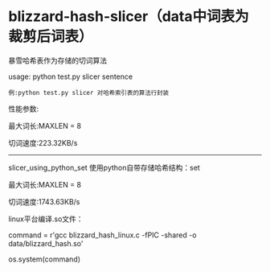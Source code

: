 blizzard-hash-slicer（data中词表为裁剪后词表）
====================
	
暴雪哈希表作为存储的切词算法

usage: python test.py slicer sentence

	例:python test.py slicer 对哈希索引表的算法行封装

性能参数:

最大词长:MAXLEN = 8

切词速度:223.32KB/s

***************************************

slicer_using_python_set 使用python自带存储哈希结构：set

最大词长:MAXLEN = 8

切词速度:1743.63KB/s

linux平台编译.so文件：

command = r'gcc blizzard_hash_linux.c -fPIC -shared -o data/blizzard_hash.so'

os.system(command)
